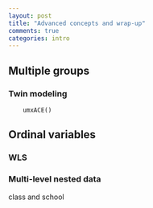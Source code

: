 ```yaml
---
layout: post
title: "Advanced concepts and wrap-up"
comments: true
categories: intro
---
```


<a name="top"></a>

## Multiple groups

### Twin modeling

```splus
    umxACE()
```

## Ordinal variables

### WLS


### Multi-level nested data

class and school
